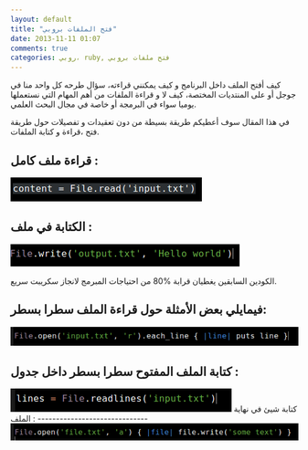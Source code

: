 ```yaml
---
layout: default
title: "فتح الملفات بروبي"
date: 2013-11-11 01:07
comments: true
categories: روبي، ruby, فتح ملفات بروبي
---
```


كيف أفتح الملف داخل البرنامج و كيف يمكنني قراءته، سؤال طرحه كل واحد منا في جوجل أو على المنتديات المختصة، كيف لا و قراءة الملفات من أهم المهام التي نستعملها يوميا سواء في البرمجة أو خاصة في مجال البحث العلمي. 
<!-- more -->
في هذا المقال سوف أعطيكم طريقة بسيطة من دون تعقيدات و تفصيلات حول طريقة فتح ،قراءة و كتابة الملفات.

قراءة ملف كامل :
------------------------------

<img src="/images/filereadingruby/1.png" title="intr1"/>

الكتابة في ملف :
------------------------------
<img src="/images/filereadingruby/2.png" title="intr1"/>


الكودين  السابقين يغطيان قرابة %80 من احتياجات المبرمج لانجاز سكريبت سريع.

فيمايلي بعض الأمثلة حول قراءة الملف سطرا بسطر:
------------------------------

<img src="/images/filereadingruby/3.png" title="intr1"/> 

كتابة الملف المفتوح سطرا بسطر داخل جدول :
-------------------------------------------

<img src="/images/filereadingruby/4.png" title="intr1"/> 
كتابة شيئ في نهاية الملف :
------------------------------
<img src="/images/filereadingruby/5.png" title="intr1"/> 


